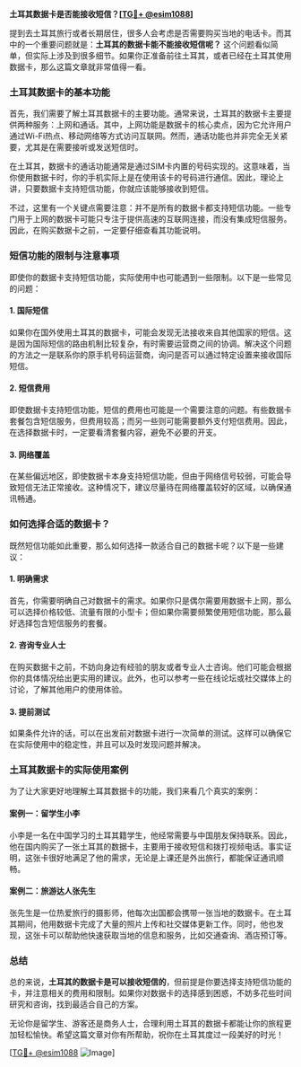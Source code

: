**土耳其数据卡是否能接收短信？[[TG💪+ @esim1088](https://t.me/s/esim1088)]**

提到去土耳其旅行或者长期居住，很多人会考虑是否需要购买当地的电话卡。而其中的一个重要问题就是：**土耳其的数据卡能不能接收短信呢？** 这个问题看似简单，但实际上涉及到很多细节。如果你正准备前往土耳其，或者已经在土耳其使用数据卡，那么这篇文章就非常值得一看。

### 土耳其数据卡的基本功能

首先，我们需要了解土耳其数据卡的主要功能。通常来说，土耳其的数据卡主要提供两种服务：上网和通话。其中，上网功能是数据卡的核心卖点，因为它允许用户通过Wi-Fi热点、移动网络等方式访问互联网。然而，通话功能也并非完全无关紧要，尤其是在需要接听或发送短信时。

在土耳其，数据卡的通话功能通常是通过SIM卡内置的号码实现的。这意味着，当你使用数据卡时，你的手机实际上是在使用该卡的号码进行通信。因此，理论上讲，只要数据卡支持短信功能，你就应该能够接收到短信。

不过，这里有一个关键点需要注意：并不是所有的数据卡都支持短信功能。一些专门用于上网的数据卡可能只专注于提供高速的互联网连接，而没有集成短信服务。因此，在购买数据卡之前，一定要仔细查看其功能说明。

### 短信功能的限制与注意事项

即使你的数据卡支持短信功能，实际使用中也可能遇到一些限制。以下是一些常见的问题：

#### 1. **国际短信**
   如果你在国外使用土耳其的数据卡，可能会发现无法接收来自其他国家的短信。这是因为国际短信的路由机制比较复杂，有时需要运营商之间的协调。解决这个问题的方法之一是联系你的原手机号码运营商，询问是否可以通过特定设置来接收国际短信。

#### 2. **短信费用**
   即使数据卡支持短信功能，短信的费用也可能是一个需要注意的问题。有些数据卡套餐包含短信服务，但费用较高；而另一些则可能需要额外支付短信费用。因此，在选择数据卡时，一定要看清套餐内容，避免不必要的开支。

#### 3. **网络覆盖**
   在某些偏远地区，即使数据卡本身支持短信功能，但由于网络信号较弱，可能会导致短信无法正常接收。这种情况下，建议尽量待在网络覆盖较好的区域，以确保通讯畅通。

### 如何选择合适的数据卡？

既然短信功能如此重要，那么如何选择一款适合自己的数据卡呢？以下是一些建议：

#### 1. **明确需求**
   首先，你需要明确自己对数据卡的需求。如果你只是偶尔需要用数据卡上网，那么可以选择价格较低、流量有限的小型卡；但如果你需要频繁使用短信功能，那么最好选择包含短信服务的套餐。

#### 2. **咨询专业人士**
   在购买数据卡之前，不妨向身边有经验的朋友或者专业人士咨询。他们可能会根据你的具体情况给出更实用的建议。此外，也可以参考一些在线论坛或社交媒体上的讨论，了解其他用户的使用体验。

#### 3. **提前测试**
   如果条件允许的话，可以在出发前对数据卡进行一次简单的测试。这样可以确保它在实际使用中的稳定性，并且可以及时发现问题并解决。

### 土耳其数据卡的实际使用案例

为了让大家更好地理解土耳其数据卡的功能，我们来看几个真实的案例：

#### 案例一：留学生小李
小李是一名在中国学习的土耳其籍学生，他经常需要与中国朋友保持联系。因此，他在国内购买了一张土耳其的数据卡，主要用于接收短信和拨打视频电话。事实证明，这张卡很好地满足了他的需求，无论是上课还是外出旅行，都能保证通讯顺畅。

#### 案例二：旅游达人张先生
张先生是一位热爱旅行的摄影师，他每次出国都会携带一张当地的数据卡。在土耳其期间，他用数据卡完成了大量的照片上传和社交媒体更新工作。同时，他也发现，这张卡可以帮助他快速获取当地的信息和服务，比如交通查询、酒店预订等。

### 总结

总的来说，**土耳其的数据卡是可以接收短信的**，但前提是你要选择支持短信功能的卡，并注意相关的费用和限制。如果你对数据卡的选择感到困惑，不妨多花些时间研究和咨询，找到最适合自己的方案。

无论你是留学生、游客还是商务人士，合理利用土耳其的数据卡都能让你的旅程更加轻松愉快。希望这篇文章对你有所帮助，祝你在土耳其度过一段美好的时光！

[[TG💪+ @esim1088](https://t.me/s/esim1088) ![Image](https://i.postimg.cc/4NQfJmqS/Snipaste-2025-05-13-00-14-12.png)]